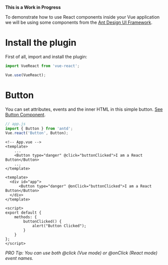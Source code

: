 <!-- Load Assets here ? -->

**This is a Work in Progress**

To demonstrate how to use React components inside your Vue application we will be using some components from the [Ant Design UI Framework](https://ant.design/).

# Install the plugin

First of all, import and install the plugin:

```javascript
import VueReact from 'vue-react';

Vue.use(VueReact);
```

# Button

You can set attributes, events and the inner HTML in this simple button. [See Button Component](https://ant.design/components/button/).

<div id="demo-button"></div>

```javascript
// app.js
import { Button } from 'antd';
Vue.react('Button', Button);
```

```vue
<!-- App.vue -->
<template>
    ...
    <Button type="danger" @click="buttonClicked">I am a React Button</Button>
    ...
</template>

<template>
  <div id="app">
      <Button type="danger" @onClick="buttonClicked">I am a React Button</Button>
  </div>
</template>

<script>
export default {
    methods: {
        buttonClicked() {
            alert("Button Clicked");
        }
    }
};
</script>
```

*PRO Tip: You can use both @click (Vue mode) or @onClick (React mode) event names.*